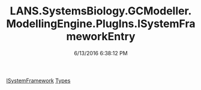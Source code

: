 ﻿---
title: LANS.SystemsBiology.GCModeller.ModellingEngine.PlugIns.ISystemFrameworkEntry
date: 6/13/2016 6:38:12 PM
---

[ISystemFramework](T-LANS.SystemsBiology.GCModeller.ModellingEngine.PlugIns.ISystemFrameworkEntry.ISystemFramework.html)
[Types](T-LANS.SystemsBiology.GCModeller.ModellingEngine.PlugIns.ISystemFrameworkEntry.Types.html)
